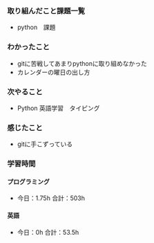 ### 取り組んだこと課題一覧
- python　課題
### わかったこと
- gitに苦戦してあまりpythonに取り組めなかった
- カレンダーの曜日の出し方
### 次やること
- Python  英語学習　タイピング
### 感じたこと
- gitに手こずっている
### 学習時間
#### プログラミング
- 今日：1.75h 合計：503h
#### 英語
- 今日：0h 合計：53.5h